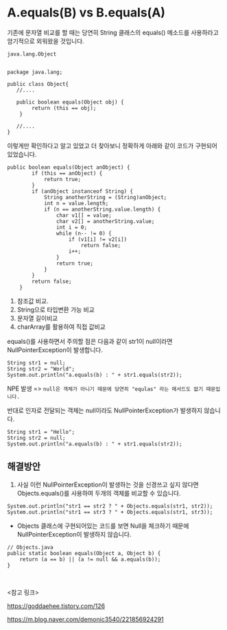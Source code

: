 
# A.equals(B) vs B.equals(A)

기존에 문자열 비교를 할 때는 당연히 String 클래스의 equals() 메소드를 사용하라고 암기적으로 외워왔을 것입니다.

`java.lang.Object `
~~~

package java.lang;

public class Object{
   //....

   public boolean equals(Object obj) {
        return (this == obj);
    }

   //....
}
~~~

이렇게만 확인하다고 알고 있었고 더 찾아보니 정확하게 아래와 같이 코드가 구현되어 있었습니다.

~~~
public boolean equals(Object anObject) {
        if (this == anObject) {
            return true;
        }
        if (anObject instanceof String) {
            String anotherString = (String)anObject;
            int n = value.length;
            if (n == anotherString.value.length) {
                char v1[] = value;
                char v2[] = anotherString.value;
                int i = 0;
                while (n-- != 0) {
                    if (v1[i] != v2[i])
                        return false;
                    i++;
                }
                return true;
            }
        }
        return false;
    }
~~~

1. 참조값 비교.
2. String으로 타입변환 가능 비교
3. 문자열 길이비교
4. charArray를 활용하여 직접 값비교


equals()를 사용하면서 주의할 점은 다음과 같이 str1이 null이라면 NullPointerException이 발생합니다.
~~~
String str1 = null;
String str2 = "World";
System.out.println("a.equals(b) : " + str1.equals(str2));
~~~

NPE 발생 => `null은 객체가 아니기 때문에 당연히 "equlas" 라는 메서드도 없기 때문입니다.`



반대로 인자로 전달되는 객체는 null이라도 NullPointerException가 발생하지 않습니다.
~~~
String str1 = "Hello";
String str2 = null;
System.out.println("a.equals(b) : " + str1.equals(str2));
~~~

## 해결방안

1) 사실 이런 NullPointerException이 발생하는 것을 신경쓰고 싶지 않다면 Objects.equals()를 사용하여 두개의 객체를 비교할 수 있습니다.

~~~
System.out.println("str1 == str2 ? " + Objects.equals(str1, str2));
System.out.println("str1 == str3 ? " + Objects.equals(str1, str3));
~~~

   - Objects 클래스에 구현되어있는 코드를 보면 Null을 체크하기 때문에 NullPointerException이 발생하지 않습니다.

~~~
// Objects.java
public static boolean equals(Object a, Object b) {
    return (a == b) || (a != null && a.equals(b));
}
~~~



<br>


<!-- ![main_img1](./img/main_img1.png) -->





<참고 링크>

https://goddaehee.tistory.com/126

https://m.blog.naver.com/demonic3540/221856924291